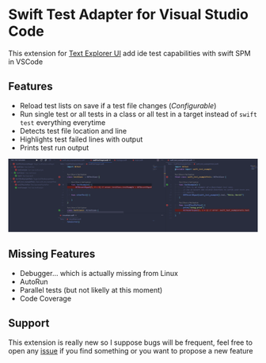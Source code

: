 # Swift Test Adapter for Visual Studio Code

This extension for [Text Explorer UI](https://marketplace.visualstudio.com/items?itemName=hbenl.vscode-test-explorer) add ide test capabilities with swift SPM in VSCode

## Features

 * Reload test lists on save if a test file changes (_Configurable_)
 * Run single test or all tests in a class or all test in a target instead of `swift test` everything everytime
 * Detects test file location and line
 * Highlights test failed lines with output
 * Prints test run output

![Screenshot1](img/screenshot.png)

## Missing Features

 * Debugger... which is actually missing from Linux
 * AutoRun
 * Parallel tests (but not likelly at this moment)
 * Code Coverage

## Support

This extension is really new so I suppose bugs will be frequent, feel free to open any [issue](https://github.com/MFranceschi6/vscode-swift-test-adapter/issues) if you find something or you want to propose a new feature